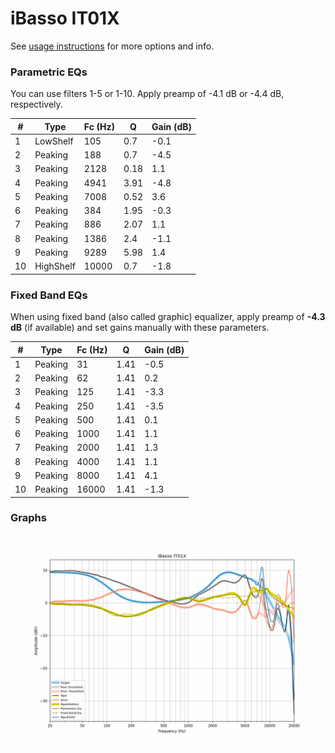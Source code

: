 # iBasso IT01X
See [usage instructions](https://github.com/jaakkopasanen/AutoEq#usage) for more options and info.

### Parametric EQs
You can use filters 1-5 or 1-10. Apply preamp of -4.1 dB or -4.4 dB, respectively.

|   # | Type      |   Fc (Hz) |    Q |   Gain (dB) |
|-----|-----------|-----------|------|-------------|
|   1 | LowShelf  |       105 | 0.7  |        -0.1 |
|   2 | Peaking   |       188 | 0.7  |        -4.5 |
|   3 | Peaking   |      2128 | 0.18 |         1.1 |
|   4 | Peaking   |      4941 | 3.91 |        -4.8 |
|   5 | Peaking   |      7008 | 0.52 |         3.6 |
|   6 | Peaking   |       384 | 1.95 |        -0.3 |
|   7 | Peaking   |       886 | 2.07 |         1.1 |
|   8 | Peaking   |      1386 | 2.4  |        -1.1 |
|   9 | Peaking   |      9289 | 5.98 |         1.4 |
|  10 | HighShelf |     10000 | 0.7  |        -1.8 |

### Fixed Band EQs
When using fixed band (also called graphic) equalizer, apply preamp of **-4.3 dB** (if available) and set gains manually with these parameters.

|   # | Type    |   Fc (Hz) |    Q |   Gain (dB) |
|-----|---------|-----------|------|-------------|
|   1 | Peaking |        31 | 1.41 |        -0.5 |
|   2 | Peaking |        62 | 1.41 |         0.2 |
|   3 | Peaking |       125 | 1.41 |        -3.3 |
|   4 | Peaking |       250 | 1.41 |        -3.5 |
|   5 | Peaking |       500 | 1.41 |         0.1 |
|   6 | Peaking |      1000 | 1.41 |         1.1 |
|   7 | Peaking |      2000 | 1.41 |         1.3 |
|   8 | Peaking |      4000 | 1.41 |         1.1 |
|   9 | Peaking |      8000 | 1.41 |         4.1 |
|  10 | Peaking |     16000 | 1.41 |        -1.3 |

### Graphs
![](./iBasso%20IT01X.png)
